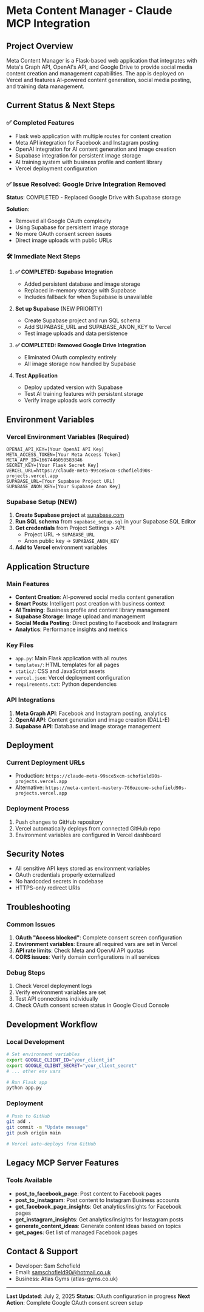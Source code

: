 # Meta Content Manager - Claude MCP Integration

## Project Overview
Meta Content Manager is a Flask-based web application that integrates with Meta's Graph API, OpenAI's API, and Google Drive to provide social media content creation and management capabilities. The app is deployed on Vercel and features AI-powered content generation, social media posting, and training data management.

## Current Status & Next Steps

### ✅ Completed Features
- Flask web application with multiple routes for content creation
- Meta API integration for Facebook and Instagram posting
- OpenAI integration for AI content generation and image creation
- Supabase integration for persistent image storage
- AI training system with business profile and content library
- Vercel deployment configuration

### ✅ Issue Resolved: Google Drive Integration Removed
**Status**: COMPLETED - Replaced Google Drive with Supabase storage

**Solution**: 
- Removed all Google OAuth complexity
- Using Supabase for persistent image storage
- No more OAuth consent screen issues
- Direct image uploads with public URLs

### 🛠️ Immediate Next Steps

1. **✅ COMPLETED: Supabase Integration** 
   - Added persistent database and image storage
   - Replaced in-memory storage with Supabase
   - Includes fallback for when Supabase is unavailable

2. **Set up Supabase** (NEW PRIORITY)
   - Create Supabase project and run SQL schema
   - Add SUPABASE_URL and SUPABASE_ANON_KEY to Vercel
   - Test image uploads and data persistence

3. **✅ COMPLETED: Removed Google Drive Integration**
   - Eliminated OAuth complexity entirely
   - All image storage now handled by Supabase

4. **Test Application**
   - Deploy updated version with Supabase
   - Test AI training features with persistent storage
   - Verify image uploads work correctly

## Environment Variables

### Vercel Environment Variables (Required)
```
OPENAI_API_KEY=[Your OpenAI API Key]
META_ACCESS_TOKEN=[Your Meta Access Token]
META_APP_ID=1667446050583846
SECRET_KEY=[Your Flask Secret Key]
VERCEL_URL=https://claude-meta-99sce5xcm-schofield90s-projects.vercel.app
SUPABASE_URL=[Your Supabase Project URL]
SUPABASE_ANON_KEY=[Your Supabase Anon Key]
```

### Supabase Setup (NEW)
1. **Create Supabase project** at [supabase.com](https://supabase.com)
2. **Run SQL schema** from `supabase_setup.sql` in your Supabase SQL Editor
3. **Get credentials** from Project Settings > API:
   - Project URL → `SUPABASE_URL`
   - Anon public key → `SUPABASE_ANON_KEY`
4. **Add to Vercel** environment variables

## Application Structure

### Main Features
- **Content Creation**: AI-powered social media content generation
- **Smart Posts**: Intelligent post creation with business context
- **AI Training**: Business profile and content library management
- **Supabase Storage**: Image upload and management
- **Social Media Posting**: Direct posting to Facebook and Instagram
- **Analytics**: Performance insights and metrics

### Key Files
- `app.py`: Main Flask application with all routes
- `templates/`: HTML templates for all pages
- `static/`: CSS and JavaScript assets
- `vercel.json`: Vercel deployment configuration
- `requirements.txt`: Python dependencies

### API Integrations
1. **Meta Graph API**: Facebook and Instagram posting, analytics
2. **OpenAI API**: Content generation and image creation (DALL-E)
3. **Supabase API**: Database and image storage management

## Deployment

### Current Deployment URLs
- Production: `https://claude-meta-99sce5xcm-schofield90s-projects.vercel.app`
- Alternative: `https://meta-content-mastery-766ozocne-schofield90s-projects.vercel.app`

### Deployment Process
1. Push changes to GitHub repository
2. Vercel automatically deploys from connected GitHub repo
3. Environment variables are configured in Vercel dashboard

## Security Notes
- All sensitive API keys stored as environment variables
- OAuth credentials properly externalized
- No hardcoded secrets in codebase
- HTTPS-only redirect URIs

## Troubleshooting

### Common Issues
1. **OAuth "Access blocked"**: Complete consent screen configuration
2. **Environment variables**: Ensure all required vars are set in Vercel
3. **API rate limits**: Check Meta and OpenAI API quotas
4. **CORS issues**: Verify domain configurations in all services

### Debug Steps
1. Check Vercel deployment logs
2. Verify environment variables are set
3. Test API connections individually
4. Check OAuth consent screen status in Google Cloud Console

## Development Workflow

### Local Development
```bash
# Set environment variables
export GOOGLE_CLIENT_ID="your_client_id"
export GOOGLE_CLIENT_SECRET="your_client_secret"
# ... other env vars

# Run Flask app
python app.py
```

### Deployment
```bash
# Push to GitHub
git add .
git commit -m "Update message"
git push origin main

# Vercel auto-deploys from GitHub
```

## Legacy MCP Server Features

### Tools Available
- **post_to_facebook_page**: Post content to Facebook pages
- **post_to_instagram**: Post content to Instagram Business accounts
- **get_facebook_page_insights**: Get analytics/insights for Facebook pages
- **get_instagram_insights**: Get analytics/insights for Instagram posts
- **generate_content_ideas**: Generate content ideas based on topics
- **get_pages**: Get list of managed Facebook pages

## Contact & Support
- Developer: Sam Schofield
- Email: samschofield90@hotmail.co.uk
- Business: Atlas Gyms (atlas-gyms.co.uk)

---

**Last Updated**: July 2, 2025
**Status**: OAuth configuration in progress
**Next Action**: Complete Google OAuth consent screen setup